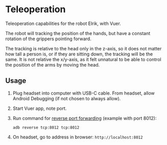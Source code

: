 # Teleoperation

Teleoperation capabilities for the robot Elrik, with Vuer.

The robot will tracking the position of the hands, but have a constant rotation of the grippers pointing forward.

The tracking is relative to the head only in the z-axis, so it does not matter how tall a person is, or if they are sitting down, the tracking will be the same. It is not relative the x/y-axis, as it felt unnatural to be able to control the position of the arms by moving the head.

## Usage

1. Plug headset into computer with USB-C cable. From headset, allow Android Debugging (if not chosen to always allow).

2. Start Vuer app, note port.

3. Run command for [reverse port forwarding](https://medium.com/@lazerwalker/how-to-easily-test-your-webvr-and-webxr-projects-locally-on-your-oculus-quest-eec26a03b7ee) (example with port 8012):

    ```
    adb reverse tcp:8012 tcp:8012
    ```

4. On headset, go to address in browser: `http://localhost:8012`